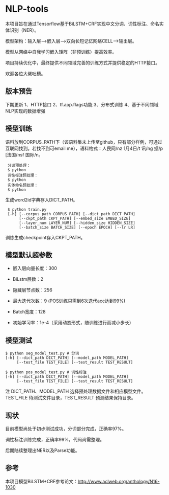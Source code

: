 NLP-tools
==
本项目旨在通过Tensorflow基于BiLSTM+CRF实现中文分词、词性标注、命名实体识别（NER）。

模型架构：输入层-->嵌入层-->双向长短记忆网络CELL-->输出层。

模型从网络中自我学习嵌入矩阵（非预训练）提高效率。

项目持续优化中，最终提供不同领域完善的训练方式并提供稳定的HTTP接口。

欢迎各位大佬吐槽。

版本预告
--
下期更新
1、HTTP接口
2、tf.app.flags功能
3、分布式训练
4、基于不同领域NLP实现的数据增强

模型训练
--
语料放到CORPUS_PATH下（该语料集未上传至github，只有部分样例，可通过互联网找到。若找不到可email me），语料格式：人民网/nz 1月4日/t 讯/ng 据/p [法国/nsf 国际/n。

     分词预处理：
     $ python
     词性标注预处理：
     $ python
     实体命名预处理：
     $ python 


生成word2id字典存入DICT_PATH。

     $ python train.py 
     [-h] [--corpus_path CORPUS_PATH] [--dict_path DICT_PATH]
          [--ckpt_path CKPT_PATH] [--embed_size EMBED_SIZE]
          [--layer_num LAYER_NUM] [--hidden_size HIDDEN_SIZE]
          [--batch_size BATCH_SIZE] [--epoch EPOCH] [--lr LR]

训练生成checkpoint存入CKPT_PATH。


模型默认超参数
--

* 嵌入层向量长度：300

* BiLstm层数：2

* 隐藏层节点数：256

* 最大迭代次数：9 (POS训练只需到6次迭代acc达到99%)

* Batch宽度：128

* 初始学习率：1e-4（采用动态形式，随训练进行而减小步长）
    
模型测试
--

    $ python seg_model_test.py # 分词
    [-h] [--dict_path DICT_PATH] [--model_path MODEL_PATH] 
         [--test_file TEST_FILE] [--test_result TEST_RESULT]

    $ python pos_model_test.py # 词性标注 
    [-h] [--dict_path DICT_PATH] [--model_path MODEL_PATH] 
         [--test_file TEST_FILE] [--test_result TEST_RESULT]

注 DICT_PATH、MODEL_PATH 选择预处理数据文件和相应模型文件。TEST_FILE 待测试文件目录，TEST_RESULT 预测结果保持目录。

现状
--
目前模型尚处于初步测试成功，分词部分完成，正确率97%。
                            
词性标注训练完成，正确率99%，代码尚需整理。

后期陆续整理出NER以及Parse功能。 

参考
--

本项目模型BiLSTM+CRF参考论文：http://www.aclweb.org/anthology/N16-1030
